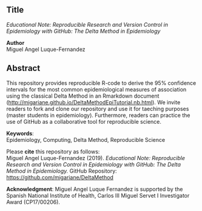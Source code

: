 ## Title
*Educational Note: Reproducible Research and Version Control in Epidemiology with GitHub: The Delta Method in Epidemiology*     

**Author**  
Miguel Angel Luque-Fernandez     
  
## Abstract  
This repository provides reproducible R-code to derive the 95% confidence intervals for the most common epidemiological measures of association using the classical Delta Method in an Rmarkdown document (http://migariane.github.io/DeltaMethodEpiTutorial.nb.html). We invite readers to fork and clone our repository and use it for taeching purposes (master students in epidemiology). Furthermore, readers can practice the use of GitHub as a collaborative tool for reproducible science.  

**Keywords**:  
Epidemiology, Computing, Delta Method, Reproducible Science  

Please **cite** this repository as follows:    
Miguel Angel Luque-Fernandez (2019). *Educational Note: Reproducible Research and Version Control in Epidemiology with GitHub: The Delta Method in Epidemiology.* GitHub Repository: https://github.com/migariane/DeltaMethod  

**Acknowledgment**: 
Miguel Angel Luque Fernandez is supported by the Spanish National Institute of Health, Carlos III Miguel Servet I Investigator Award (CP17/00206). 
